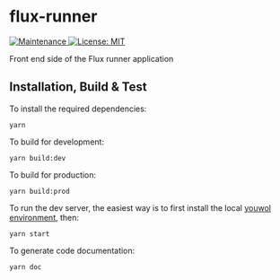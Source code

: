 # flux-runner

<p>
    <a href="https://github.com/kefranabg/readme-md-generator/graphs/commit-activity" target="_blank">
        <img alt="Maintenance" src="https://img.shields.io/badge/Maintained%3F-yes-green.svg" />
    </a>
    <a href="https://github.com/kefranabg/readme-md-generator/blob/master/LICENSE" target="_blank">
        <img alt="License: MIT" src="https://img.shields.io/badge/License-MIT-yellow.svg" />
    </a>
</p>

Front end side of the Flux runner application


## Installation, Build & Test 

To install the required dependencies:
```shell
yarn 
```

To build for development:
```shell
yarn build:dev
```

To build for production:
```shell
yarn build:prod
```

To run the dev server, the easiest way is to first install the local [youwol environment](https://pypi.org/project/youwol/), then:
```shell 
yarn start 
```

To generate code documentation:
```shell
yarn doc
```
